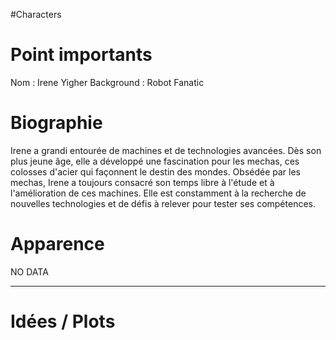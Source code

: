 #Characters
# Point importants
Nom : Irene Yigher
Background : Robot Fanatic

# Biographie
Irene a grandi entourée de machines et de technologies avancées. Dès son plus jeune âge, elle a développé une fascination pour les mechas, ces colosses d'acier qui façonnent le destin des mondes.
Obsédée par les mechas, Irene a toujours consacré son temps libre à l'étude et à l'amélioration de ces machines. Elle est constamment à la recherche de nouvelles technologies et de défis à relever pour tester ses compétences.

# Apparence
NO DATA

---

# Idées / Plots